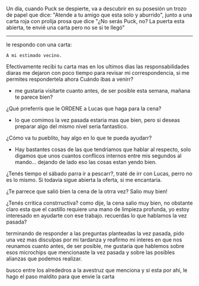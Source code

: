 Un día, cuando Puck se despierte, va a descubrir en su posesión un trozo de papel que dice: "Atende a tu amigo que esta solo y aburrido", junto a una carta roja con prolija prosa que dice "¿No serás Puck, no? La puerta esta abierta, te envié una carta pero no se si te llegó"

---
le respondo con una carta:

	A mi estimado vecino.
Efectivamente recibi tu carta mas en los ultimos dias las responsabilidades diaras me dejaron con poco tiempo para revisar mi correspondencia, si me permites respondertela ahora
Cuándo ibas a venirr?
- me gustaria visitarte cuanto antes, de ser posible esta semana, mañana te parece bien? 

¿Qué prreferrís que le ORDENE a Lucas que haga para la cena?
- lo que comimos la vez pasada estaria mas que bien, pero si deseas preparar algo del mismo nivel seria fantastico. 

¿Cómo va tu pueblito, hay algo en lo que te pueda ayudarr?
- Hay bastantes cosas de las que tendriamos que hablar al respecto, solo digamos que unos cuantos conflicos internos entre mis segundos al mando... dejando de lado eso  las cosas estan yendo bien. 

¿Tenés tiempo el sábado parra ir a pescarr?, traté de irr con Lucas, perro no es lo mismo.
Si todavia sigue abierta la oferta, si me encantaria. 

¿Te parrece que salió bien la cena de la otrra vez?
Salio muy bien! 

¿Tenés crritica constrructiva?
como dije, la cena salio muy bien, no obstante claro esta que el castillo requiere una mano de limpieza profunda, yo estoy interesado en ayudarte con ese trabajo. recuerdas lo que hablamos la vez pasada? 


terminando de responder a las preguntas planteadas la vez pasada, pido una vez mas disculpas por mi tardanza y reafirmo mi interes en que nos reunamos cuanto antes, de ser posible, me gustaria que hablemos sobre esos microchips que mencionaste la vez pasada y sobre las posibles alianzas que podemos realizar.

busco entre los alrededros a la avestruz que menciona y si esta por ahi, le hago el paso maldito para que envie la carta
